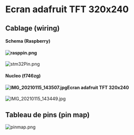 # Ecran adafruit TFT 320x240

## Cablage (wiring)

#### Schema (Raspberry)

#### ![rasppin.png](Image/!rasppin.png)

![stm32Pin.png](Images/stm32Pin.png?fileId=1212594#mimetype=image%2Fpng&hasPreview=true)

#### Nucleo (f746zg)

#### ![IMG_20210115_143507.jpg](Images/IMG_20210115_143507.jpg?fileId=1212352#mimetype=image%2Fjpeg&hasPreview=true)Ecran adafruit TFT 320x240

![IMG_20210115_143449.jpg](Images/IMG_20210115_143449.jpg?fileId=1212351#mimetype=image%2Fjpeg&hasPreview=true)

## Tableau de pins (pin map)

![pinmap.png](Images/pinmap.png?fileId=1212595#mimetype=image%2Fpng&hasPreview=true)

